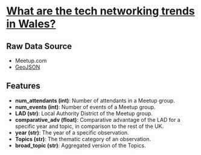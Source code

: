 # [What are the tech networking trends in Wales?](https://arloesiadur.org/themes/what-are-the-tech-networking-trends-in-wales)

## Raw Data Source 
* Meetup.com
* [GeoJSON](http://martinjc.github.io/UK-GeoJSON/)

## Features
* **num_attendants (int)**: Number of attendants in a Meetup group.
* **num_events (int)**: Number of events of a Meetup group.
* **LAD (str)**: Local Authority District of the Meetup group.
* **comparative_adv (float)**: Comparative advantage of the LAD for a specific year and topic, in comparison to the rest of the UK.
* **year (str)**: The year of a specific observation.
* **Topics (str)**: The thematic category of an observation.
* **broad_topic (str)**: Aggregated version of the Topics.
